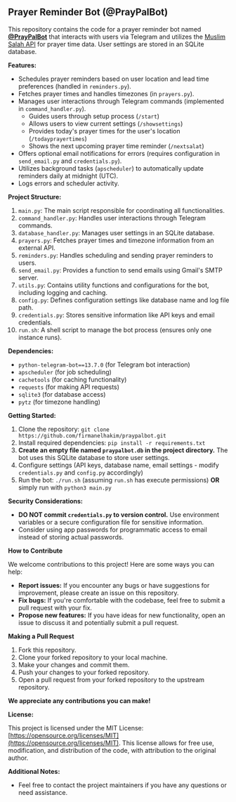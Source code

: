## Prayer Reminder Bot (@PrayPalBot)

This repository contains the code for a prayer reminder bot named [**@PrayPalBot**](https://t.me/PrayPalBot) that interacts with users via Telegram and utilizes the [Muslim Salah API](https://muslimsalat.com/) for prayer time data. User settings are stored in an SQLite database.

**Features:**

* Schedules prayer reminders based on user location and lead time preferences (handled in `reminders.py`).
* Fetches prayer times and handles timezones (in `prayers.py`).
* Manages user interactions through Telegram commands (implemented in `command_handler.py`).
    * Guides users through setup process (`/start`)
    * Allows users to view current settings (`/showsettings`)
    * Provides today's prayer times for the user's location (`/todayprayertimes`)
    * Shows the next upcoming prayer time reminder (`/nextsalat`)
* Offers optional email notifications for errors (requires configuration in `send_email.py` and `credentials.py`).
* Utilizes background tasks (`apscheduler`) to automatically update reminders daily at midnight (UTC).
* Logs errors and scheduler activity.

**Project Structure:**

1. `main.py`: The main script responsible for coordinating all functionalities.
2. `command_handler.py`: Handles user interactions through Telegram commands.
3. `database_handler.py`: Manages user settings in an SQLite database.
4. `prayers.py`: Fetches prayer times and timezone information from an external API.
5. `reminders.py`: Handles scheduling and sending prayer reminders to users.
6. `send_email.py`: Provides a function to send emails using Gmail's SMTP server.
7. `utils.py`: Contains utility functions and configurations for the bot, including logging and caching.
8. `config.py`: Defines configuration settings like database name and log file path.
9. `credentials.py`: Stores sensitive information like API keys and email credentials.
10. `run.sh`: A shell script to manage the bot process (ensures only one instance runs).

**Dependencies:**

* `python-telegram-bot==13.7.0` (for Telegram bot interaction)
* `apscheduler` (for job scheduling)
* `cachetools` (for caching functionality)
* `requests` (for making API requests)
* `sqlite3` (for database access)
* `pytz` (for timezone handling)

**Getting Started:**

1. Clone the repository: `git clone https://github.com/firmanelhakim/praypalbot.git`
2. Install required dependencies: `pip install -r requirements.txt`
3. **Create an empty file named `praypalbot.db` in the project directory.** The bot uses this SQLite database to store user settings.
4. Configure settings (API keys, database name, email settings - modify `credentials.py` and `config.py` accordingly)
5. Run the bot: `./run.sh` (assuming `run.sh` has execute permissions) **OR** simply run with `python3 main.py`

**Security Considerations:**

* **DO NOT commit `credentials.py` to version control.** Use environment variables or a secure configuration file for sensitive information.
* Consider using app passwords for programmatic access to email instead of storing actual passwords.

**How to Contribute**

We welcome contributions to this project! Here are some ways you can help:

* **Report issues:** If you encounter any bugs or have suggestions for improvement, please create an issue on this repository.
* **Fix bugs:** If you're comfortable with the codebase, feel free to submit a pull request with your fix. 
* **Propose new features:** If you have ideas for new functionality, open an issue to discuss it and potentially submit a pull request.

**Making a Pull Request**

1. Fork this repository.
2. Clone your forked repository to your local machine.
3. Make your changes and commit them.
4. Push your changes to your forked repository.
5. Open a pull request from your forked repository to the upstream repository.

**We appreciate any contributions you can make!**

**License:**

This project is licensed under the MIT License: [https://opensource.org/licenses/MIT](https://opensource.org/licenses/MIT). This license allows for free use, modification, and distribution of the code, with attribution to the original author.

**Additional Notes:**

* Feel free to contact the project maintainers if you have any questions or need assistance.

